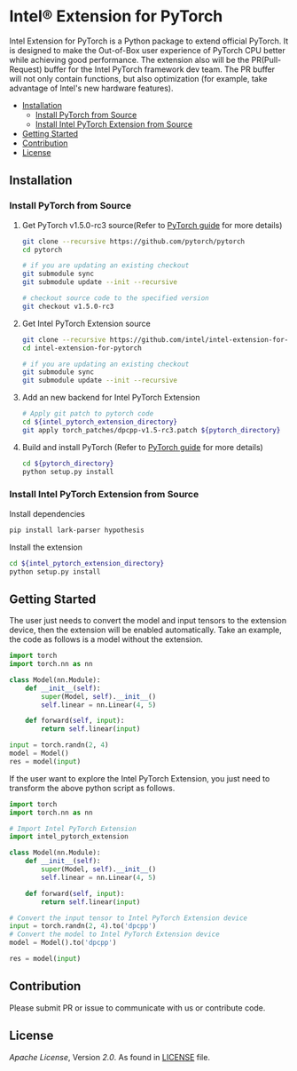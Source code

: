 # Intel® Extension for PyTorch

Intel Extension for PyTorch is a Python package to extend official PyTorch. It is designed to make the Out-of-Box user experience of PyTorch CPU better while achieving good performance. The extension also will be the PR(Pull-Request) buffer for the Intel PyTorch framework dev team. The PR buffer will not only contain functions, but also optimization (for example, take advantage of Intel's new hardware features).

 - [Installation](#installation)
	 - [Install PyTorch from Source](#install-pytorch-from-source)
	 - [Install Intel PyTorch Extension from Source](#install-intel-pytorch-extension-from-source)
 - [Getting Started](#getting-started)
 - [Contribution](#contribution)
 - [License](#license)

## Installation

### Install PyTorch from Source

 1. Get PyTorch v1.5.0-rc3 source(Refer to [PyTorch guide](https://github.com/pytorch/pytorch#get-the-pytorch-source) for more details)
    ```bash
    git clone --recursive https://github.com/pytorch/pytorch
    cd pytorch

    # if you are updating an existing checkout
    git submodule sync
    git submodule update --init --recursive

    # checkout source code to the specified version
    git checkout v1.5.0-rc3
    ```

 2. Get Intel PyTorch Extension source
    ```bash
    git clone --recursive https://github.com/intel/intel-extension-for-pytorch
    cd intel-extension-for-pytorch
    
    # if you are updating an existing checkout
    git submodule sync
    git submodule update --init --recursive
    ```

 3. Add an new backend for Intel PyTorch Extension
    ```bash
    # Apply git patch to pytorch code
    cd ${intel_pytorch_extension_directory}
    git apply torch_patches/dpcpp-v1.5-rc3.patch ${pytorch_directory}
    ```
 
 4. Build and install PyTorch (Refer to [PyTorch guide](https://github.com/pytorch/pytorch#install-pytorch) for more details)
    ```bash
    cd ${pytorch_directory}
    python setup.py install
    ```

### Install Intel PyTorch Extension from Source
Install dependencies
```bash
pip install lark-parser hypothesis
```

Install the extension
```bash
cd ${intel_pytorch_extension_directory}
python setup.py install
```

## Getting Started

The user just needs to convert the model and input tensors to the extension device, then the extension will be enabled automatically. Take an example, the code as follows is a model without the extension.
```python
import torch
import torch.nn as nn

class Model(nn.Module):
    def __init__(self):
        super(Model, self).__init__()
        self.linear = nn.Linear(4, 5)

    def forward(self, input):
        return self.linear(input)

input = torch.randn(2, 4)
model = Model()
res = model(input)
```
If the user want to explore the Intel PyTorch Extension, you just need to transform the above python script as follows.
```python
import torch
import torch.nn as nn

# Import Intel PyTorch Extension
import intel_pytorch_extension

class Model(nn.Module):
    def __init__(self):
        super(Model, self).__init__()
        self.linear = nn.Linear(4, 5)

    def forward(self, input):
        return self.linear(input)

# Convert the input tensor to Intel PyTorch Extension device
input = torch.randn(2, 4).to('dpcpp')
# Convert the model to Intel PyTorch Extension device
model = Model().to('dpcpp')

res = model(input)
```

## Contribution

Please submit PR or issue to communicate with us or contribute code.


## License

_Apache License_, Version _2.0_. As found in [LICENSE](https://github.com/intel/intel-extension-for-pytorch/blob/master/LICENSE.txt) file.
